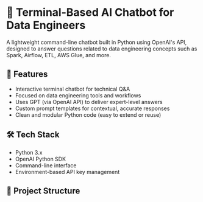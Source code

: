 # 🤖 Terminal-Based AI Chatbot for Data Engineers

A lightweight command-line chatbot built in Python using OpenAI's API, designed to answer questions related to data engineering concepts such as Spark, Airflow, ETL, AWS Glue, and more.

## 🚀 Features

- Interactive terminal chatbot for technical Q&A
- Focused on data engineering tools and workflows
- Uses GPT (via OpenAI API) to deliver expert-level answers
- Custom prompt templates for contextual, accurate responses
- Clean and modular Python code (easy to extend or reuse)

## 🛠️ Tech Stack

- Python 3.x
- OpenAI Python SDK
- Command-line interface
- Environment-based API key management

## 📁 Project Structure

